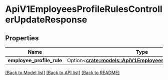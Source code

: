 # ApiV1EmployeesProfileRulesControllerUpdateResponse

## Properties

Name | Type | Description | Notes
------------ | ------------- | ------------- | -------------
**employee_profile_rule** | Option<[**crate::models::ApiV1EmployeesProfileRuleSerializer**](ApiV1EmployeesProfileRuleSerializer.md)> |  | [optional]

[[Back to Model list]](../README.md#documentation-for-models) [[Back to API list]](../README.md#documentation-for-api-endpoints) [[Back to README]](../README.md)


